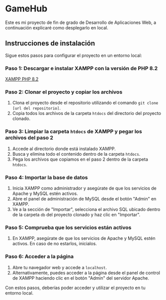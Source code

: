 
# GameHub

Este es mi proyecto de fin de grado de Desarrollo de Aplicaciones Web, a continuación explicaré como desplegarlo en local.



## Instrucciones de instalación

Sigue estos pasos para configurar el proyecto en un entorno local:

### Paso 1: Descargar e instalar XAMPP con la versión de PHP 8.2

[XAMPP PHP 8.2](https://www.apachefriends.org/es/index.html)

### Paso 2: Clonar el proyecto y copiar los archivos

1. Clona el proyecto desde el repositorio utilizando el comando `git clone [url del repositorio]`.
2. Copia todos los archivos de la carpeta `htdocs` del directorio del proyecto clonado.

### Paso 3: Limpiar la carpeta `htdocs` de XAMPP y pegar los archivos del paso 2

1. Accede al directorio donde está instalado XAMPP.
2. Busca y elimina todo el contenido dentro de la carpeta `htdocs`.
3. Pega los archivos que copiamos en el paso 2 dentro de la carpeta `htdocs`.

### Paso 4: Importar la base de datos

1. Inicia XAMPP como administrador y asegúrate de que los servicios de Apache y MySQL estén activos.
2. Abre el panel de administración de MySQL desde el botón "Admin" en XAMPP.
3. Ve a la sección de "Importar", selecciona el archivo SQL ubicado dentro de la carpeta `db` del proyecto clonado y haz clic en "Importar".

### Paso 5: Comprueba que los servicios están activos

1. En XAMPP, asegúrate de que los servicios de Apache y MySQL estén activos. En caso de no estarlos, inicialos.

### Paso 6: Acceder a la página

1. Abre tu navegador web y accede a `localhost`.
2. Alternativamente, puedes acceder a la página desde el panel de control de XAMPP haciendo clic en el botón "Admin" del servidor Apache.


Con estos pasos, deberías poder acceder y utilizar el proyecto en tu entorno local.
